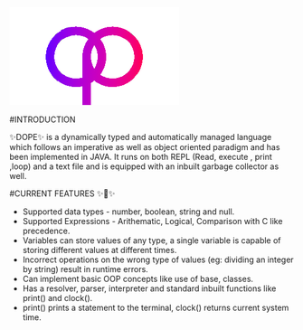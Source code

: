 ![dope](https://github.com/OverPoweredDev/dope/blob/master/images/dope-1.png)

#INTRODUCTION

✨DOPE✨ is a dynamically typed and automatically managed language which follows an imperative as well as object oriented paradigm and has been implemented in JAVA.
It runs on both REPL (Read, execute , print ,loop) and a text file and is equipped with an inbuilt garbage collector as well.

#CURRENT FEATURES ✨🤩✨

- Supported data types - number, boolean, string and null.
- Supported Expressions - Arithematic, Logical, Comparison with C like precedence. 
- Variables can store values of any type, a single variable is capable of storing different values at different times.
- Incorrect operations on the wrong type of values (eg: dividing an integer by string) result in runtime errors.
- Can implement basic OOP concepts like use of base, classes.
- Has a resolver, parser, interpreter and standard inbuilt functions like print() and clock().
- print() prints a statement to the terminal, clock() returns current system time.
